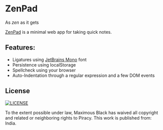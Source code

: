 # ZenPad

As _zen_ as it gets

[ZenPad](http://zenpad.now.sh) is a minimal web app for taking quick notes.

## Features:

- Ligatures using [JetBrains Mono](https://www.jetbrains.com/lp/mono/) font
- Persistence using localStorage
- Spellcheck using your browser
- Auto-Indentation through a regular expression and a few DOM events

## License

[![LICENSE](https://img.shields.io/github/license/maximousblk/zenpad?style=for-the-badge)](LICENSE)

To the extent possible under law, Maximous Black has waived all copyright and related or neighboring rights to Piracy. This work is published from: India.
